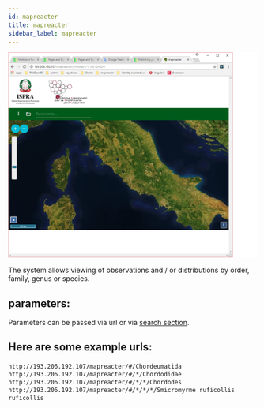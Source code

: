 ```yaml
---
id: mapreacter
title: mapreacter
sidebar_label: mapreacter
---
```


![mapreacter.png](assets/mapreacter.png)

The system allows viewing of observations and / or distributions by order, family, genus or species.

## parameters:

Parameters can be passed via url or via [search section](search.md).

## Here are some example urls:

```
http://193.206.192.107/mapreacter/#/Chordeumatida
http://193.206.192.107/mapreacter/#/*/Chordodidae
http://193.206.192.107/mapreacter/#/*/*/Chordodes
http://193.206.192.107/mapreacter/#/*/*/*/Smicromyrme ruficollis ruficollis
```






